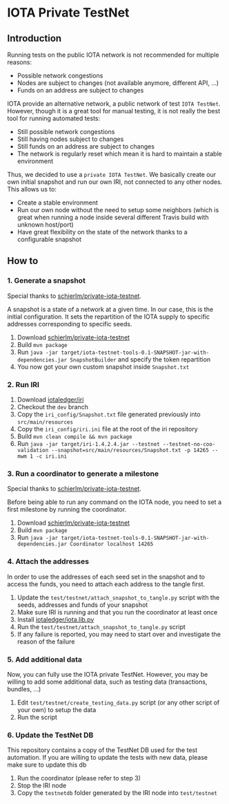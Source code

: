 # IOTA Private TestNet
## Introduction
Running tests on the public IOTA network is not recommended for multiple reasons:
* Possible network congestions
* Nodes are subject to changes (not available anymore, different API, ...)
* Funds on an address are subject to changes

IOTA provide an alternative network, a public network of test `IOTA TestNet`.
However, though it is a great tool for manual testing, it is not really the best tool for running automated tests:
* Still possible network congestions
* Still having nodes subject to changes
* Still funds on an address are subject to changes
* The network is regularly reset which mean it is hard to maintain a stable environment

Thus, we decided to use a `private IOTA TestNet`. We basically create our own initial snapshot and run our own IRI, not connected to any other nodes.
This allows us to:
* Create a stable environment
* Run our own node without the need to setup some neighbors (which is great when running a node inside several different Travis build with unknown host/port)
* Have great flexibility on the state of the network thanks to a configurable snapshot

## How to
### 1. Generate a snapshot
Special thanks to [schierlm/private-iota-testnet](https://github.com/schierlm/private-iota-testnet).

A snapshot is a state of a network at a given time. In our case, this is the initial configuration.
It sets the repartition of the IOTA supply to specific addresses corresponding to specific seeds.

1. Download [schierlm/private-iota-testnet](https://github.com/schierlm/private-iota-testnet)
2. Build `mvn package`
3. Run `java -jar target/iota-testnet-tools-0.1-SNAPSHOT-jar-with-dependencies.jar SnapshotBuilder` and specify the token repartition
4. You now got your own custom snapshot inside `Snapshot.txt`

### 2. Run IRI
1. Download [iotaledger/iri](https://github.com/iotaledger/iri)
2. Checkout the `dev` branch
3. Copy the `iri_config/Snapshot.txt` file generated previously into `src/main/resources`
4. Copy the `iri_config/iri.ini` file at the root of the iri repository
5. Build `mvn clean compile && mvn package`
6. Run `java -jar target/iri-1.4.2.4.jar --testnet --testnet-no-coo-validation --snapshot=src/main/resources/Snapshot.txt -p 14265 --mwm 1 -c iri.ini`

### 3. Run a coordinator to generate a milestone
Special thanks to [schierlm/private-iota-testnet](https://github.com/schierlm/private-iota-testnet).

Before being able to run any command on the IOTA node, you need to set a first milestone by running the coordinator.

1. Download [schierlm/private-iota-testnet](https://github.com/schierlm/private-iota-testnet)
2. Build `mvn package`
3. Run `java -jar target/iota-testnet-tools-0.1-SNAPSHOT-jar-with-dependencies.jar Coordinator localhost 14265`

### 4. Attach the addresses
In order to use the addresses of each seed set in the snapshot and to access the funds, you need to attach each address to the tangle first.

1. Update the `test/testnet/attach_snapshot_to_tangle.py` script with the seeds, addresses and funds of your snapshot
2. Make sure IRI is running and that you run the coordinator at least once
3. Install [iotaledger/iota.lib.py](https://github.com/iotaledger/iota.lib.py)
4. Run the `test/testnet/attach_snapshot_to_tangle.py` script
5. If any failure is reported, you may need to start over and investigate the reason of the failure

### 5. Add additional data
Now, you can fully use the IOTA private TestNet. However, you may be willing to add some additional data, such as testing data (transactions, bundles, ...)

1. Edit `test/testnet/create_testing_data.py` script (or any other script of your own) to setup the data
2. Run the script

### 6. Update the TestNet DB
This repository contains a copy of the TestNet DB used for the test automation. If you are willing to update the tests with new data, please make sure to update this db

1. Run the coordinator (please refer to step 3)
2. Stop the IRI node
3. Copy the `testnetdb` folder generated by the IRI node into `test/testnet`
